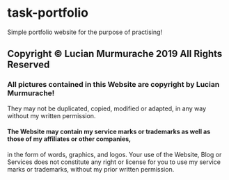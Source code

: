 # task-portfolio
Simple portfolio website for the purpose of practising!

## Copyright © Lucian Murmurache 2019 All Rights Reserved

### All pictures contained in this Website are copyright by Lucian Murmurache!
They may not be duplicated, copied, modified or adapted, in any way without my written permission.

#### The Website may contain my service marks or trademarks as well as those of my affiliates or other companies,
in the form of words, graphics, and logos. Your use of the Website, Blog or Services does not constitute any right or
license for you to use my service marks or trademarks, without my prior written permission.
